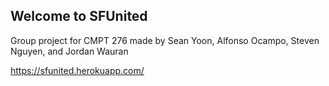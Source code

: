 ## Welcome to SFUnited

Group project for CMPT 276 made by Sean Yoon, Alfonso Ocampo, Steven Nguyen, and Jordan Wauran

https://sfunited.herokuapp.com/
